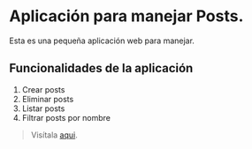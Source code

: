 # Aplicación para manejar Posts.

Esta es una pequeña aplicación web para manejar.

## Funcionalidades de la aplicación 

1. Crear posts
2. Eliminar posts
3. Listar posts
4. Filtrar posts por nombre

> Visítala [aqui](https://git.heroku.com/app-posts.git).



